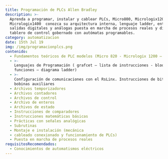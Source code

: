 ```yaml
---
title: Programación de PLCs Allen Bradley
description: >-
  Aprenda a programar, instalar y cablear PLCs, Micro800, Micrologix1200,
  Micrologix1400  conozca su arquitectura interna, lenguaje ladder, entradas
  salidas digitales y análogas puesta en marcha de procesos reales y diseñe su
  tablero de control gobernado con autómatas programables.
category: automatizacion
date: 15th Jul 19
img: /img/programacionplcs.png
contenido:
  - Fundamentos teóricos de PLC modelos (Micro 820 - Micrologix 1200 – 1400)
  - >-
    Lenguajes de Programación ( grafcet – lista de instrucciones - bloques de
    funciones – diagrama ladder)
  - >-
    Configuración de comunicaciones con el RsLinx. Instrucciones de bit Archivos
    bobinas auxiliares
  - Archivos temporizadores
  - Archivos contadores
  - Archivos de control
  - Archivo de enteros
  - Archivos de estado
  - Instrucciones de comparadores
  - Instrucciones matemáticas básicas
  - Prácticas con señales analógicas
  - Subrutinas
  - Montaje e instalación (mecánica
  - cableado conexionado y funcionamiento de PLCs)
  - Puesta en marcha de procesos reales
requisitosRecomendados:
  - Conocimientos de automatismos eléctricos
---
```


